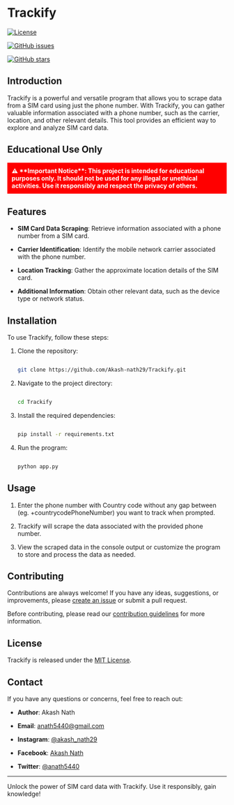 # Trackify

[![License](https://img.shields.io/github/license/Akash-nath29/Trackify)](https://github.com/Akash-nath29/Trackify/blob/main/LICENSE)

[![GitHub issues](https://img.shields.io/github/issues/Akash-nath29/Trackify)](https://github.com/Akash-nath29/Trackify/issues)

[![GitHub stars](https://img.shields.io/github/stars/Akash-nath29/Trackify)](https://github.com/Akash-nath29/Trackify/stargazers)

<h2>Introduction</h2>

Trackify is a powerful and versatile program that allows you to scrape data from a SIM card using just the phone number. With Trackify, you can gather valuable information associated with a phone number, such as the carrier, location, and other relevant details. This tool provides an efficient way to explore and analyze SIM card data.

## Educational Use Only

<div style="background-color: #ff0000; color: white; padding: 10px; font-weight: bold;">⚠️ **Important Notice**: This project is intended for educational purposes only. It should not be used for any illegal or unethical activities. Use it responsibly and respect the privacy of others.</div>

## Features

- **SIM Card Data Scraping**: Retrieve information associated with a phone number from a SIM card.

- **Carrier Identification**: Identify the mobile network carrier associated with the phone number.

- **Location Tracking**: Gather the approximate location details of the SIM card.

- **Additional Information**: Obtain other relevant data, such as the device type or network status.

## Installation

To use Trackify, follow these steps:

1. Clone the repository:

   ```bash

   git clone https://github.com/Akash-nath29/Trackify.git

   ```

2. Navigate to the project directory:

   ```bash

   cd Trackify

   ```

3. Install the required dependencies:

   ```bash

   pip install -r requirements.txt

   ```

4. Run the program:

   ```bash

   python app.py

   ```

## Usage

1. Enter the phone number with Country code without any gap between (eg. +countrycodePhoneNumber) you want to track when prompted.

2. Trackify will scrape the data associated with the provided phone number.

3. View the scraped data in the console output or customize the program to store and process the data as needed.

## Contributing

Contributions are always welcome! If you have any ideas, suggestions, or improvements, please [create an issue](https://github.com/Akash-nath29/Trackify/issues) or submit a pull request.

Before contributing, please read our [contribution guidelines](https://github.com/Akash-nath29/Trackify/blob/main/CONTRIBUTING.md) for more information.

## License

Trackify is released under the [MIT License](https://github.com/Akash-nath29/Trackify/blob/main/LICENSE).

## Contact

If you have any questions or concerns, feel free to reach out:

- **Author**: Akash Nath

- **Email**: [anath5440@gmail.com](mailto:anath5440@gmail.com)

- **Instagram**: [@akash_nath29](https://www.instagram.com/invites/contact/?i=121yixtsyifc8&utm_content=hblizqj)

- **Facebook**: [Akash Nath](https://www.facebook.com/profile.php?id=100086780768687)

- **Twitter**: [@anath5440](https://twitter.com/anath5440?t=qgwzUie9kfQVU0T9VSQn1Q&s=09)

---

Unlock the power of SIM card data with Trackify. Use it responsibly, gain knowledge!
